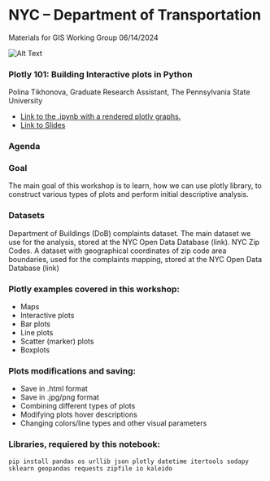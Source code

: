 # NYC – Department of Transportation
Materials for GIS Working Group
06/14/2024

![Alt Text](img/Interactive_map.gif)

### Plotly 101: Building Interactive plots in Python
Polina Tikhonova, Graduate Research Assistant, The Pennsylvania State University

- [Link to the .ipynb with a rendered plotly graphs.](https://nbviewer.org/github/PollyTikhonova/workshops/blob/main/Plotly%20101.%2006_12_24/Plotly%20101%20Building%20Interactive%20plots%20in%20Python.ipynb)
- [Link to Slides](https://pollytikhonova.github.io/workshops/Plotly%20101.%2006_12_24/Plotly%20101%20Building%20Interactive%20plots%20in%20Python.slides.html#/)

### Agenda
### Goal
The main goal of this workshop is to learn, how we can use plotly library, to construct various types of plots and perform initial descriptive analysis.

### Datasets
Department of Buildings (DoB) complaints dataset. The main dataset we use for the analysis, stored at the NYC Open Data Database (link).
NYC Zip Codes. A dataset with geographical coordinates of zip code area boundaries, used for the complaints mapping, stored at the NYC Open Data Database (link)

### Plotly examples covered in this workshop:
- Maps
- Interactive plots
- Bar plots
- Line plots
- Scatter (marker) plots
- Boxplots

### Plots modifications and saving:
- Save in .html format
- Save in .jpg/png format
- Combining different types of plots
- Modifying plots hover descriptions
- Changing colors/line types and other visual parameters
  
### Libraries, requiered by this notebook:
```pip install pandas os urllib json plotly datetime itertools sodapy sklearn geopandas requests zipfile io kaleido```
